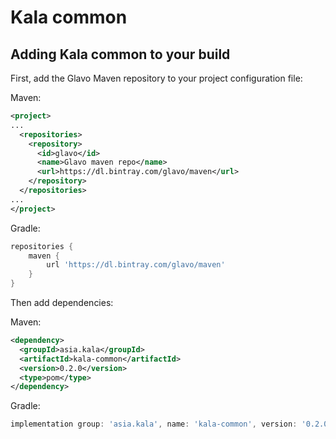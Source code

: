# Kala common

## Adding Kala common to your build

First, add the Glavo Maven repository to your project configuration file:

Maven:
```xml
<project>
...
  <repositories>
    <repository>
      <id>glavo</id>
      <name>Glavo maven repo</name>
      <url>https://dl.bintray.com/glavo/maven</url>
    </repository>
  </repositories>
...
</project>
```

Gradle:
```groovy
repositories {
    maven { 
        url 'https://dl.bintray.com/glavo/maven' 
    }
}
```

Then add dependencies:

Maven:
```xml
<dependency>
  <groupId>asia.kala</groupId>
  <artifactId>kala-common</artifactId>
  <version>0.2.0</version>
  <type>pom</type>
</dependency>
```

Gradle:
```groovy
implementation group: 'asia.kala', name: 'kala-common', version: '0.2.0'
```


